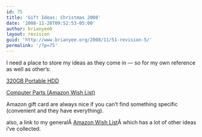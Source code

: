 ```yaml
---
id: 75
title: 'Gift Ideas: Christmas 2008'
date: '2008-11-28T09:52:53-05:00'
author: brianyee0
layout: revision
guid: 'http://www.brianyee.org/2008/11/51-revision-5/'
permalink: '/?p=75'
---
```


I need a place to store my ideas as they come in — so for my own reference as well as other’s:

[320GB Portable HDD](http://www.amazon.com/Western-Digital-Passport-Essential-WDME3200TN/dp/B0012GQZZU/ref=cm_lmf_tit_14_rsrsrs0)

[Computer Parts (Amazon Wish List)](http://www.amazon.com/gp/registry/wishlist/2Q8DEDZYSAX44)

Amazon gift card are always nice if you can’t find something specific (convenient and they have everything).

also, a link to my generalÂ [Amazon Wish List](http://www.amazon.com/gp/registry/wishlist/7NTY0TKR1PKB)Â which has a lot of other ideas i’ve collected.